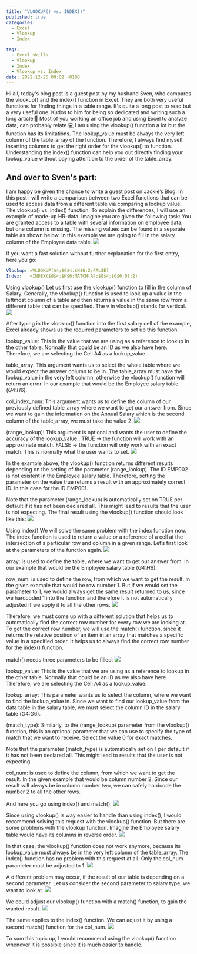 ```yaml
---
title: "VLOOKUP() vs. INDEX()"
published: true
categories:
  - Excel
  - Vlookup
  - Index

tags:
  - Excel skills
  - Vlookup
  - Index
  - Vlookup vs. Index
date: 2022-12-26 00:02 +0100
---
```

Hi all,
today's blog post is a guest post by my husband Sven, who compares the vlookup() and the index() function in Excel. They are both very useful functions for finding things in a table range. It's quite a long post to read but a very useful one. Kudos to him for being so dedicated and writing such a long article!:clap: Most of you working an office job and using Excel to analyze data, can probably relate.:computer: I am using the vlookup() function a lot but the function has its limitations. The lookup_value must be always the very left column of the table_array of the function. Therefore, I always find myself inserting columns to get the right order for the vlookup() to function. Understanding the index() function can help you out directly finding your lookup_value without paying attention to the order of the table_array.

And over to Sven's part:
---
I am happy be given the chance to write a guest post on Jackie’s Blog. In this post I will write a comparison between two Excel functions that can be used to access data from a different table via comparing a lookup value. The vlookup() vs. index() function.
To explain the differences, I will use an example of made-up HR-data. Imagine you are given the following task: You are granted access to a table with several information on employee data, but one column is missing. The missing values can be found in a separate table as shown below. In this example we are going to fill in the salary column of the Employee data table.
<img src="{{site.baseurl | prepend: site.url}}assets/images/vlookup%20vs%20index_1.png"/>

If you want a fast solution without further explanation for the first entry, here you go:
```yaml
Vlookup: =VLOOKUP(A4;$G$4:$H$6;2;FALSE)
Index: 	 =INDEX($G$4:$H$6;MATCH(A4;$G$4:$G$6;0);2)
```

Using vlookup()
Let us first use the vlookup() function to fill in the column of Salary. Generally, the vlookup() function is used to look up a value in the leftmost column of a table and then returns a value in the same row from a different table that can be specified. The v in vlookup() stands for vertical.
<img src="{{site.baseurl | prepend: site.url}}assets/images/vlookup%20vs%20index_2.png"/>

After typing in the vlookup() function into the first salary cell of the example, Excel already shows us the required parameters to set up this function.

lookup_value: This is the value that we are using as a reference to lookup in the other table. Normally that could be an ID as we also have here. Therefore, we are selecting the Cell A4 as a lookup_value.

table_array: This argument wants us to select the whole table where we would expect the answer column to be in. The table_array must have the lookup_value in the very left column, otherwise the vlookup() function will return an error. In our example that would be the Employee salary table ($G$4:$H$6).

col_index_num: This argument wants us to define the column of our previously defined table_array where we want to get our answer from. Since we want to gain the information on the Annual Salary which is the second column of the table_array, we must take the value 2.
<img src="{{site.baseurl | prepend: site.url}}assets/images/vlookup%20vs%20index_3.png"/>


(range_lookup): This argument is optional and wants the user to define the accuracy of the lookup_value.:
TRUE -> the function will work with an approximate match.
FALSE -> the function will only work with an exact match. This is normally what the user wants to set.
<img src="{{site.baseurl | prepend: site.url}}assets/images/vlookup%20vs%20index_4.png"/>

In the example above, the vlookup() function returns different results depending on the setting of the parameter (range_lookup). The ID EMP002 is not existent in the Employee salary table. Therefore, setting the parameter on the value true returns a result with an approximately correct ID. In this case for the ID EMP001.

Note that the parameter (range_lookup) is automatically set on TRUE per default if it has not been declared all. This might lead to results that the user is not expecting.
The final result using the vlookup() function should look like this:
<img src="{{site.baseurl | prepend: site.url}}assets/images/vlookup%20vs%20index_5.png"/>


Using index()
We will solve the same problem with the index function now. The index function is used to return a value or a reference of a cell at the intersection of a particular row and column in a given range. Let’s first look at the parameters of the function again.
<img src="{{site.baseurl | prepend: site.url}}assets/images/vlookup%20vs%20index_6.png"/>

array: is used to define the table, where we want to get our answer from. In our example that would be the Employee salary table ($G$4:$H$6).

row_num: is used to define the row, from which we want to get the result. In the given example that would be row number 1. But if we would set the parameter to 1, we would always get the same result returned to us, since we hardcoded 1 into the function and therefore it is not automatically adjusted if we apply it to all the other rows.
<img src="{{site.baseurl | prepend: site.url}}assets/images/vlookup%20vs%20index_7.png"/>

Therefore, we must come up with a different solution that helps us to automatically find the correct row number for every row we are looking at. To get the correct row number, we will use the match() function, since it returns the relative position of an item in an array that matches a specific value in a specified order. It helps us to always find the correct row number for the index() function.

match() needs three parameters to be filled:
<img src="{{site.baseurl | prepend: site.url}}assets/images/vlookup%20vs%20index_8.png"/>

lookup_value: This is the value that we are using as a reference to lookup in the other table. Normally that could be an ID as we also have here. Therefore, we are selecting the Cell A4 as a lookup_value.

lookup_array: This parameter wants us to select the column, where we want to find the lookup_value in. Since we want to find our lookup_value from the data table in the salary table, we must select the column ID in the salary table ($G$4:$G$6).

(match_type): Similarly, to the (range_lookup) parameter from the vlookup() function, this is an optional parameter that we can use to specify the type of match that we want to receive. Select the value 0 for exact matches.

Note that the parameter (match_type) is automatically set on 1 per default if it has not been declared all. This might lead to results that the user is not expecting.

col_num: is used to define the column, from which we want to get the result. In the given example that would be column number 2. Since our result will always be in column number two, we can safely hardcode the number 2 to all the other rows.

And here you go using index() and match().
<img src="{{site.baseurl | prepend: site.url}}assets/images/vlookup%20vs%20index_9.png"/>

Since using vlookup() is way easier to handle than using index(), I would recommend solving this request with the vlookup() function. But there are some problems with the vlookup function. Imagine the Employee salary table would have its columns in reverse order.
<img src="{{site.baseurl | prepend: site.url}}assets/images/vlookup%20vs%20index_10.png"/>

In that case, the vlookup() function does not work anymore, because its lookup_value must always be in the very left column of the table_array. The index() function has no problem with this request at all. Only the col_num parameter must be adjusted to 1. 
<img src="{{site.baseurl | prepend: site.url}}assets/images/vlookup%20vs%20index_11.png"/>

A different problem may occur, if the result of our table is depending on a second parameter. Let us consider the second parameter to salary type, we want to look at.
<img src="{{site.baseurl | prepend: site.url}}assets/images/vlookup%20vs%20index_12.png"/>

We could adjust our vlookup() function with a match() function, to gain the wanted result. 
<img src="{{site.baseurl | prepend: site.url}}assets/images/vlookup%20vs%20index_13.png"/>

The same applies to the index() function. We can adjust it by using a second match() function for the col_num.
<img src="{{site.baseurl | prepend: site.url}}assets/images/vlookup%20vs%20index_14.png"/>

To sum this topic up, I would recommend using the vlookup() function whenever it is possible since it is much easier to handle.